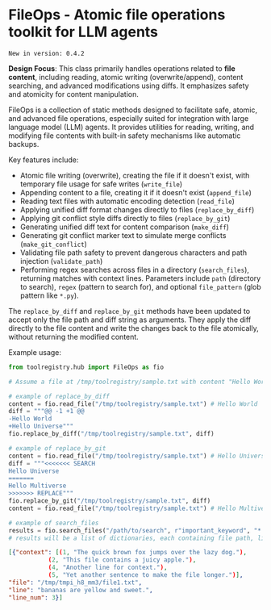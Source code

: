 # FileOps - Atomic file operations toolkit for LLM agents

```{tip}
New in version: 0.4.2
```

**Design Focus**: This class primarily handles operations related to **file content**, including reading, atomic writing (overwrite/append), content searching, and advanced modifications using diffs. It emphasizes safety and atomicity for content manipulation.

FileOps is a collection of static methods designed to facilitate safe, atomic, and advanced file operations, especially suited for integration with large language model (LLM) agents. It provides utilities for reading, writing, and modifying file contents with built-in safety mechanisms like automatic backups.

Key features include:

- Atomic file writing (overwrite), creating the file if it doesn't exist, with temporary file usage for safe writes (`write_file`)
- Appending content to a file, creating it if it doesn't exist (`append_file`)
- Reading text files with automatic encoding detection (`read_file`)
- Applying unified diff format changes directly to files (`replace_by_diff`)
- Applying git conflict style diffs directly to files (`replace_by_git`)
- Generating unified diff text for content comparison (`make_diff`)
- Generating git conflict marker text to simulate merge conflicts (`make_git_conflict`)
- Validating file path safety to prevent dangerous characters and path injection (`validate_path`)
- Performing regex searches across files in a directory (`search_files`), returning matches with context lines. Parameters include `path` (directory to search), `regex` (pattern to search for), and optional `file_pattern` (glob pattern like `*.py`).

The `replace_by_diff` and `replace_by_git` methods have been updated to accept only the file path and diff string as arguments. They apply the diff directly to the file content and write the changes back to the file atomically, without returning the modified content.

Example usage:

```python
from toolregistry.hub import FileOps as fio

# Assume a file at /tmp/toolregistry/sample.txt with content "Hello World"

# example of replace_by_diff
content = fio.read_file("/tmp/toolregistry/sample.txt") # Hello World
diff = """@@ -1 +1 @@
-Hello World
+Hello Universe"""
fio.replace_by_diff("/tmp/toolregistry/sample.txt", diff)

# example of replace_by_git
content = fio.read_file("/tmp/toolregistry/sample.txt") # Hello Universe
diff = """<<<<<<< SEARCH
Hello Universe
=======
Hello Multiverse
>>>>>>> REPLACE"""
fio.replace_by_git("/tmp/toolregistry/sample.txt", diff)
content = fio.read_file("/tmp/toolregistry/sample.txt") # Hello Multiverse

# example of search_files
results = fio.search_files("/path/to/search", r"important_keyword", "*.log")
# results will be a list of dictionaries, each containing file path, line number, matched line, and context lines. For example, search for `bananas`
```

```json
[{"context": [(1, "The quick brown fox jumps over the lazy dog."),
           (2, "This file contains a juicy apple."),
           (4, "Another line for context."),
           (5, "Yet another sentence to make the file longer.")],
"file": "/tmp/tmpi_h8_mm3/file1.txt",
"line": "bananas are yellow and sweet.",
"line_num": 3}]
```
